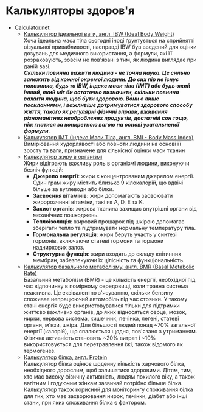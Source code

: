 # Калькуляторы здоров'я

- [Calculator.net](https://www.calculator.net/fitness-and-health-calculator.html)
    - [Калькулятор ідеальної ваги, англ. IBW (Ideal Body Weight)](https://www.calculator.net/ideal-weight-calculator.html) \
      Хоча ідеальна маса тіла сьогодні іноді ґрунтується на сприйнятті візуальної привабливості, насправді IBW був введений для оцінки дозувань для медичного використання, а формули, які її розраховують, зовсім не пов'язані з тим, як людина виглядає при даній вазі. \
      ***Скільки повинна важити людина - не точна наука. Це сильно залежить від кожної окремої людини. До сих пір не існує показника, будь то IBW, індекс маси тіла (ІМТ) або будь-який інший, який міг би остаточно визначити, скільки повинна важити людина, щоб бути здоровою. Вони є лише посиланнями, і важливіше дотримуватися здорового способу життя, такого як регулярні фізичні вправи, вживання різноманітних необроблених продуктів, достатній сон тощо, ніж гнатися за конкретною вагою на основі узагальненої формули***.
    - [Калькулятор ІМТ (Індекс Маси Тіла, англ. BMI - Body Mass Index)](https://www.calculator.net/bmi-calculator.html) \
      Вимірювання худорлявості або повноти людини на основі її зросту та ваги, призначене для кількісної оцінки маси тканин
    - [Калькулятор жиру в організмі](https://www.calculator.net/body-fat-calculator.html?ctype=metric&csex=m) \
      Жири відіграють важливу роль в організмі людини, виконуючи безліч функцій:
        - **Джерело енергії**: жири є концентрованим джерелом енергії. Один грам жиру містить близько 9 кілокалорій, що вдвічі більше за вуглеводи або білки.
        - **Засвоєння вітамінів**: жири допомагають засвоювати жиророзчинні вітаміни, такі як A, D, E та K.
        - **Захист органів**: жирова тканина захищає внутрішні органи від механічних пошкоджень.
        - **Теплоізоляція**: жировий прошарок під шкірою допомагає зберігати тепло та підтримувати нормальну температуру тіла.
        - **Гормональна регуляція**: жири беруть участь у синтезі гормонів, включаючи статеві гормони та гормони надниркових залоз.
        - **Структурна функція**: жири входять до складу клітинних мембран, забезпечуючи їх цілісність та функціональність.
    - [Калькулятор базального метаболізму, англ. BMR (Basal Metabolic Rate)](https://www.calculator.net/bmr-calculator.html?cage=68&csex=m&cheightfeet=5&cheightinch=10&cpound=160&cheightmeter=176&ckg=75&cmop=1&coutunit=c&cformula=k&cfatpct=24&ctype=metric&x=Calculate) \
      Базальний метаболізм (BMR) - це кількість енергії, необхідної під час відпочинку в помірному середовищі, коли травна система неактивна. Це еквівалентно з'ясуванню, скільки бензину споживає непрацюючий автомобіль під час стоянки. У такому стані енергія буде використовуватися тільки для підтримки життєво важливих органів, до яких відносяться серце, мозок, нирки, нервова система, кишечник, печінка, легені, статеві органи, м'язи, шкіра. Для більшості людей понад ~70% загальної енергії (калорій), що спалюється щодня, пов'язано з утриманням. Фізична активність становить ~20% витрат і ~10% використовується для перетравлення їжі, також відомого як термогенез.
    - [Калькулятор білка, англ. Protein](https://www.calculator.net/protein-calculator.html?ctype=metric) \
      Калькулятор білка оцінює щоденну кількість харчового білка, необхідного дорослим, щоб залишатися здоровими. Дітям, тим, хто має високу фізичну активність, людям похилого віку, а також вагітним і годуючим жінкам зазвичай потрібно більше білка. Калькулятор також корисний для моніторингу споживання білка для тих, хто має захворювання нирок, печінки, діабет або інші стани, при яких споживання білка є фактором.